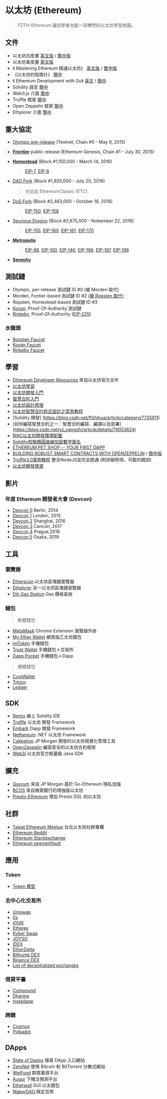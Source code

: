 # 以太坊 (Ethereum)
> FZTH-Ethereum 讓初學者也能一目瞭然的以太坊學習地圖。

## 文件
* 以太坊白皮書 [英文版](https://github.com/ethereum/wiki/wiki/White-Paper) / [繁中版](https://github.com/ChenPoWei/ethereum_whitepaper_zh)
* 以太坊黃皮書 [英文版](https://ethereum.github.io/yellowpaper/paper.pdf)
* 《 Mastering Ethereum 精通以太坊》 [英文版](https://github.com/ethereumbook/ethereumbook) / [繁中版](https://github.com/cypherpunks-core/ethereumbook_zh)
* 《以太坊的指南针》 [簡中](http://ethbook.abyteahead.com)
* 《 Ethereum Development with Go》 [英文](https://goethereumbook.org/en/) / [簡中](https://goethereumbook.org/zh/)
* Solidity 語言 [簡中](https://www.tryblockchain.org/Solidity-语言介绍.html)
* Web3.js 介面 [簡中](https://web3.tryblockchain.org)
* Truffle 框架 [簡中](https://truffle.tryblockchain.org)
* Open Zeppelin 框架 [簡中](https://zeppelin.tryblockchain.org)
* Ethplorer 介面 [簡中](https://github.com/EverexIO/Ethplorer/wiki/Ethplorer-API?from=etop)

## 重大協定
* [Olympic pre-release](https://blog.ethereum.org/2015/05/09/olympic-frontier-pre-release/)  (Testnet, Chain #0 - May 9, 2015)
* [__Frontier__](https://blog.ethereum.org/2015/07/30/ethereum-launches/) public release (Ethereum Genesis, Chain #1 - July 30, 2015)
* [__Homestead__](https://blog.ethereum.org/2016/02/29/homestead-release/) (Block #1,150,000 - March 14, 2016)

	> [EIP-7](https://github.com/ethereum/EIPs/blob/master/EIPS/eip-7.md), [EIP-8](https://github.com/ethereum/EIPs/blob/master/EIPS/eip-8.md)

* [DAO Fork](https://blog.ethereum.org/2016/07/20/hard-fork-completed/) (Block #1,920,000 - July 20, 2016)

	> 分岔出 EthereumClassic (ETC)

* [DoS Fork](https://blog.ethereum.org/2016/10/18/faq-upcoming-ethereum-hard-fork/) (Block #2,463,000 - October 18, 2016)

	> [EIP-150](https://github.com/ethereum/EIPs/blob/master/EIPS/eip-150.md), [EIP-158](https://github.com/ethereum/EIPs/blob/master/EIPS/eip-158.md)
	
* [Spurious Dragon](https://blog.ethereum.org/2016/11/18/hard-fork-no-4-spurious-dragon/) (Block #2,675,000 - Nobember 22, 2016)

	> [EIP-155](https://github.com/ethereum/EIPs/blob/master/EIPS/eip-155.md), [EIP-160](https://github.com/ethereum/EIPs/blob/master/EIPS/eip-160.md), [EIP-161](https://github.com/ethereum/EIPs/blob/master/EIPS/eip-161.md), [EIP-170](https://github.com/ethereum/EIPs/blob/master/EIPS/eip-170.md)
	
* [__Metropolis__]()

	> [EIP-86](https://github.com/ethereum/EIPs/blob/master/EIPS/eip-86.md), [EIP-100](https://github.com/ethereum/EIPs/blob/master/EIPS/eip-100.md), [EIP-140](https://github.com/ethereum/EIPs/blob/master/EIPS/eip-140.md), [EIP-196](https://github.com/ethereum/EIPs/blob/master/EIPS/eip-196.md), [EIP-197](https://github.com/ethereum/EIPs/blob/master/EIPS/eip-197.md), [EIP-198](https://github.com/ethereum/EIPs/blob/master/EIPS/eip-198.md)
	
* [__Serenity__]() 

## 測試鏈
* Olympic, per-release 測試鏈 ID #0 (被 Morden 取代)
* Morden, Fontier-based 測試鏈 ID #2 [(被 Ropsten 取代)](https://blog.ethereum.org/2016/11/20/from-morden-to-ropsten/)
* Ropsten, Homestead-based 測試鏈 ID #3
* [Kovan](https://github.com/kovan-testnet/proposal), Proof-Of-Authority 測試鏈
* [Rinkeby](https://www.rinkeby.io/#stats), Proof-Of-Authority ([EIP-225](https://github.com/ethereum/EIPs/blob/master/EIPS/eip-225.md))

### 水龍頭
* [Ropsten Faucet](https://faucet.ropsten.be/)
* [Kovan Faucet](https://gitter.im/kovan-testnet/faucet)
* [Rinkeby Faucet](https://faucet.rinkeby.io/)

## 學習
* [Ethereum Developer Resources](https://www.ethereum.org/developers/#testing-tools) 來自以太坊官方文件
* [以太坊學習](https://www.jianshu.com/p/220130b39e22)
* [以太坊開發入門](https://me.tryblockchain.org/getting-up-to-speed-on-ethereum.html)
* [智慧合約入門](https://ethfans.org/posts/block-chain-technology-smart-contracts-and-ethereum)
* [以太坊設計原理](https://ethfans.org/posts/510)
* [以太坊智慧合约程式設計之菜鳥教程](https://ethfans.org/posts/101-noob-intro)
* [Solidity 開發] (https://blog.csdn.net/ffzhihua/article/category/7735911)
* [如何編寫智慧合約之一：智慧合約編寫、編譯以及部署] (https://blog.csdn.net/yz_yangzhi/article/details/79053824)
* [MAC以太坊開發環境配置](https://my.oschina.net/wtsoftware/blog/782057)
* [Solidity校驗橢圓曲線加密數字簽名](https://www.toutiao.com/i6401418700217385473/?tt_from=weixin&utm_campaign=client_share&from=groupmessage&app=news_article&utm_source=weixin&iid=8932715408&utm_medium=toutiao_ios&wxshare_count=2&pbid=35867484354)
* [ETHEREUM PET SHOP -- YOUR FIRST DAPP](https://www.trufflesuite.com/tutorials/pet-shop)
* [BUILDING ROBUST SMART CONTRACTS WITH OPENZEPPELIN](https://www.trufflesuite.com/tutorials/robust-smart-contracts-with-openzeppelin) / [簡中版](https://zeppelin.tryblockchain.org/robust-smart-contracts-with-openzeppelin.html)
* [Truffle3.0案例教程](https://truffle.tryblockchain.org/truffle3.0-integrate-nodejs.html) 整合NodeJS並完全跑通 (附詳細例項，可能的錯誤)
* [以太坊開發資源](https://blog.csdn.net/wo541075754/article/category/6502432/1)

## 影片
### 年度 Ethereum 開發者大會 (Devcon)
* [Devcon 0](https://www.youtube.com/watch?v=_BvvUlKDqp0&list=PLJqWcTqh_zKEjpSej3ddtDOKPRGl_7MhS) Berlin, 2014
* [Devcon 1](https://www.youtube.com/watch?v=BUARih8_f68&list=PLJqWcTqh_zKHQUFX4IaVjWjfT2tbS4NVk) London, 2015
* [Devcon 2](https://www.youtube.com/watch?v=1wayaZ1-iBE&list=PLaM7G4Llrb7xqzgOwbvNv63_KM7VH84Rd) Shanghai, 2016
* [Devcon 3](https://www.youtube.com/playlist?list=PLaM7G4Llrb7x5fCSNAQlNCJm0BpZblURj) Cancún, 2017
* [Devcon 4](https://www.youtube.com/playlist?list=PLaM7G4Llrb7yhiaSF73D2pl6yL0cJI2OM) Prague,2018
* [Devcon 5](https://www.youtube.com/watch?v=pB-_-WgDgCU) Osaka, 2019

## 工具

### 瀏覽器
* [Etherscan](https://etherscan.io) 以太坊區塊鏈瀏覽器
* [Ethplorer](https://ethplorer.io) 另一以太坊區塊鏈瀏覽器
* [Eth Gas Station](https://ethgasstation.info/index.php) Gas 價格查詢

### 錢包
> 軟體錢包

* [MetaMask](https://metamask.io) Chrome Extension 瀏覽器外掛
* [My Ether Wallet](https://www.myetherwallet.com) 網頁版乙太坊錢包
* [imToken](https://token.im) 手機錢包
* [Trust Wallet](https://trustwallet.com) 手機錢包＋交易所
* [Dapp Pocket](https://www.dapppocket.io) 手機錢包＋Dapp

> 硬體錢包

* [CoolWallet](https://www.coolwallet.io)
* [Trezor](https://blog.trezor.io/trezor-integration-with-myetherwallet-3e217a652e08)
* [Ledger](https://www.ledger.com)

## SDK
* [Remix](http://remix.ethereum.org) 線上 Solidity IDE
* [Truffle](https://github.com/trufflesuite/truffle) 以太坊 開發 Framework
* [Embark](https://github.com/embark-framework/embark) Dapp 開發 Framework
* [Nethereum](https://github.com/Nethereum) .NET 以太坊 Framework
* [Cakeshop](https://github.com/jpmorganchase/cakeshop) JP Morgan 開發的以太坊視覺化管理工具
* [OpenZeppelin](https://github.com/OpenZeppelin/openzeppelin-contracts) 編寫安全的以太坊合約框架
* [Web3j](https://github.com/web3j/web3j) 以太坊官方輕量級 Java SDK

## 擴充
* [Quorum](https://github.com/jpmorganchase/quorum) 來自 JP Morgan 基於 Go-Ethereum 隱私加強
* [BCOS](https://github.com/bcosorg/bcos) 來自微眾銀行的增強版以太坊
* [Presto-Ethereum](https://github.com/xiaoyao1991/presto-ethereum) 增加 Presto SQL 的以太坊 

## 社群
* [Taipei Ethereum Meetup](https://medium.com/taipei-ethereum-meetup) 台北以太坊社群專欄
* [Ethereum Reddit](https://www.reddit.com/r/ethereum/)
* [Ethereum Stackexchange](https://ethereum.stackexchange.com)
* [Ethereum segmentfault](https://segmentfault.com/t/以太坊/blogs)

## 應用

### Token
* [Token 模型](https://vitalik.ca/general/2017/06/09/sales.html)

### 去中心化交易所
* [Uniswap](https://uniswap.io)
* [0x](https://0x.org/why)
* [dYdX](https://dydx.exchange/)
* [Etherex](https://github.com/etherex/etherex) 
* [Kyber Swap](https://kyberswap.com/swap)
* [JOYSO](https://joyso.io/)
* [IDEX](https://idex.market/eth/idex)
* [EtherDelta](https://etherdelta.com/#PPT-ETH)
* [Bithumb DEX](https://www.bithumb.io/)
* [Binance DEX](https://www.binance.org/)
* [List of decentralized exchanges](https://github.com/distribuyed/index)

### 借貸平臺
* [Compound](https://compound.finance)
* [Dharma](https://www.dharma.io)
* [Instadapp](https://instadapp.io/dashboard/)

### 跨鏈
* [Cosmos](https://cosmos.network)
* [Polkadot](https://polkadot.network)

## DApps
* [State of Dapps](https://www.stateofthedapps.com/zh) 搜尋 DApp 入口網站
* [ZeroNet](https://github.com/HelloZeroNet/ZeroNet) 使用 Bitcoin 和 BitTorrent 分散式網站
* [WeiFund](https://github.com/weifund) 群眾募資平台
* [Augur](https://github.com/AugurProject) 下賭注預測平台
* [Etherwall](https://github.com/almindor/etherwall) GUI 以太錢包
* [MakerDAO
](https://github.com/MakerDAO) 穩定貨幣